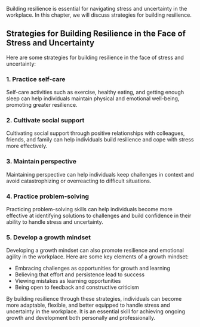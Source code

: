 
Building resilience is essential for navigating stress and uncertainty in the workplace. In this chapter, we will discuss strategies for building resilience.

Strategies for Building Resilience in the Face of Stress and Uncertainty
------------------------------------------------------------------------

Here are some strategies for building resilience in the face of stress and uncertainty:

### 1. Practice self-care

Self-care activities such as exercise, healthy eating, and getting enough sleep can help individuals maintain physical and emotional well-being, promoting greater resilience.

### 2. Cultivate social support

Cultivating social support through positive relationships with colleagues, friends, and family can help individuals build resilience and cope with stress more effectively.

### 3. Maintain perspective

Maintaining perspective can help individuals keep challenges in context and avoid catastrophizing or overreacting to difficult situations.

### 4. Practice problem-solving

Practicing problem-solving skills can help individuals become more effective at identifying solutions to challenges and build confidence in their ability to handle stress and uncertainty.

### 5. Develop a growth mindset

Developing a growth mindset can also promote resilience and emotional agility in the workplace. Here are some key elements of a growth mindset:

* Embracing challenges as opportunities for growth and learning
* Believing that effort and persistence lead to success
* Viewing mistakes as learning opportunities
* Being open to feedback and constructive criticism

By building resilience through these strategies, individuals can become more adaptable, flexible, and better equipped to handle stress and uncertainty in the workplace. It is an essential skill for achieving ongoing growth and development both personally and professionally.
